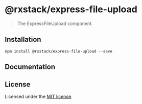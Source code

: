 # @rxstack/express-file-upload

> The ExpressFileUpload component.

## Installation

```
npm install @rxstack/express-file-upload --save
```

## Documentation

## License

Licensed under the [MIT license](LICENSE).